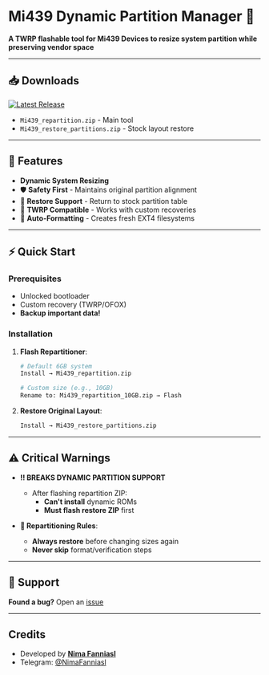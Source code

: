 # Mi439 Dynamic Partition Manager 🔧

**A TWRP flashable tool for Mi439 Devices to resize system partition while preserving vendor space**

---
## 📥 Downloads
[![Latest Release](https://img.shields.io/badge/download-latest-blue)](https://github.com/nimafanniasl/Mi439-RePartitioner/releases/latest)
- `Mi439_repartition.zip` - Main tool
- `Mi439_restore_partitions.zip` - Stock layout restore

---

## 📌 Features
- **Dynamic System Resizing**
- 🛡️ **Safety First** - Maintains original partition alignment
- 🔄 **Restore Support** - Return to stock partition table
- 📱 **TWRP Compatible** - Works with custom recoveries
- 💾 **Auto-Formatting** - Creates fresh EXT4 filesystems

---

## ⚡ Quick Start

### Prerequisites
- Unlocked bootloader
- Custom recovery (TWRP/OFOX)
- **Backup important data!**

### Installation
1. **Flash Repartitioner**:
   ```bash
   # Default 6GB system
   Install → Mi439_repartition.zip

   # Custom size (e.g., 10GB)
   Rename to: Mi439_repartition_10GB.zip → Flash
   ```

2. **Restore Original Layout**:
   ```bash
   Install → Mi439_restore_partitions.zip
   ```

---

## ⚠️ Critical Warnings
- **‼️ BREAKS DYNAMIC PARTITION SUPPORT**
  - After flashing repartition ZIP:
    - **Can't install** dynamic ROMs
    - **Must flash restore ZIP** first

- **🔁 Repartitioning Rules**:
  - **Always restore** before changing sizes again
  - **Never skip** format/verification steps

---

## 💬 Support
**Found a bug?** Open an [issue](https://github.com/nimafanniasl/Mi439-RePartitioner/issues)

---

## Credits
- Developed by **[Nima Fanniasl](https://smartnima.com)**
- Telegram: [@NimaFanniasl](https://t.me/NimaFanniasl)

